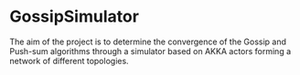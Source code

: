 # GossipSimulator
The aim of the project is to determine the convergence of the Gossip and Push-sum algorithms through a simulator based on AKKA actors forming a network of different topologies.
